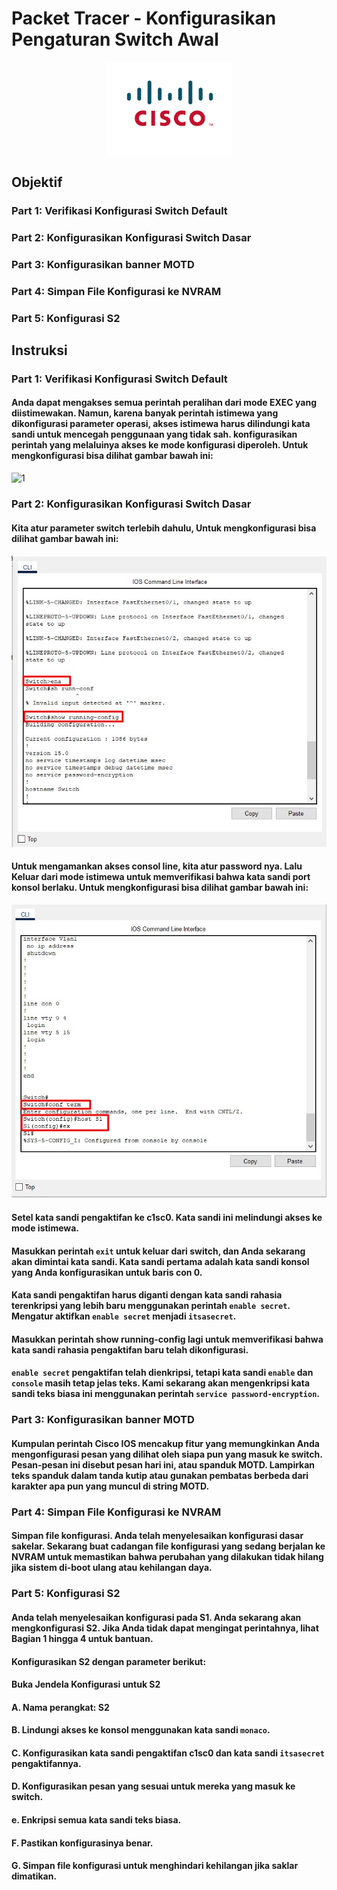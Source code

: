# Packet Tracer - Konfigurasikan Pengaturan Switch Awal

<p align="center" style="margin-bottom: 0px !important;">
  <img width="200" src="1.png" alt="cisco" align="center">
</p>

## Objektif
### Part 1: Verifikasi Konfigurasi Switch Default
### Part 2: Konfigurasikan Konfigurasi Switch Dasar
### Part 3: Konfigurasikan banner MOTD
### Part 4: Simpan File Konfigurasi ke NVRAM
### Part 5: Konfigurasi S2

## Instruksi
### Part 1: Verifikasi Konfigurasi Switch Default
#### Anda dapat mengakses semua perintah peralihan dari mode EXEC yang diistimewakan. Namun, karena banyak perintah istimewa yang dikonfigurasi parameter operasi, akses istimewa harus dilindungi kata sandi untuk mencegah penggunaan yang tidak sah. konfigurasikan perintah yang melaluinya akses ke mode konfigurasi diperoleh. Untuk mengkonfigurasi bisa dilihat gambar bawah ini:
![1](1.jpg)

### Part 2: Konfigurasikan Konfigurasi Switch Dasar
#### Kita atur parameter switch terlebih dahulu, Untuk mengkonfigurasi bisa dilihat gambar bawah ini:
![2](2.jpg)

#### Untuk mengamankan akses consol line, kita atur password nya. Lalu Keluar dari mode istimewa untuk memverifikasi bahwa kata sandi port konsol berlaku. Untuk mengkonfigurasi bisa dilihat gambar bawah ini:
![3](3.jpg)

#### Setel kata sandi pengaktifan ke c1sc0. Kata sandi ini melindungi akses ke mode istimewa.

#### Masukkan perintah `exit`  untuk keluar dari switch, dan Anda sekarang akan dimintai kata sandi. Kata sandi pertama adalah kata sandi konsol yang Anda konfigurasikan untuk baris con 0.

#### Kata sandi pengaktifan harus diganti dengan kata sandi rahasia terenkripsi yang lebih baru menggunakan perintah `enable secret`. Mengatur aktifkan `enable secret` menjadi `itsasecret`.

#### Masukkan perintah show running-config lagi untuk memverifikasi bahwa kata sandi rahasia pengaktifan baru telah dikonfigurasi.

#### `enable secret` pengaktifan telah dienkripsi, tetapi kata sandi `enable` dan `console` masih tetap jelas teks. Kami sekarang akan mengenkripsi kata sandi teks biasa ini menggunakan perintah `service password-encryption`.

### Part 3: Konfigurasikan banner MOTD
#### Kumpulan perintah Cisco IOS mencakup fitur yang memungkinkan Anda mengonfigurasi pesan yang dilihat oleh siapa pun yang masuk ke switch. Pesan-pesan ini disebut pesan hari ini, atau spanduk MOTD. Lampirkan teks spanduk dalam tanda kutip atau gunakan pembatas berbeda dari karakter apa pun yang muncul di string MOTD.

### Part 4: Simpan File Konfigurasi ke NVRAM
#### Simpan file konfigurasi. Anda telah menyelesaikan konfigurasi dasar sakelar. Sekarang buat cadangan file konfigurasi yang sedang berjalan ke NVRAM untuk memastikan bahwa perubahan yang dilakukan tidak hilang jika sistem di-boot ulang atau kehilangan daya.

### Part 5: Konfigurasi S2
#### Anda telah menyelesaikan konfigurasi pada S1. Anda sekarang akan mengkonfigurasi S2. Jika Anda tidak dapat mengingat perintahnya, lihat Bagian 1 hingga 4 untuk bantuan.
#### Konfigurasikan S2 dengan parameter berikut:
#### Buka Jendela Konfigurasi untuk S2
#### A. Nama perangkat: S2
#### B. Lindungi akses ke konsol menggunakan kata sandi `monaco`.
#### C. Konfigurasikan kata sandi pengaktifan c1sc0 dan kata sandi `itsasecret` pengaktifannya.
#### D. Konfigurasikan pesan yang sesuai untuk mereka yang masuk ke switch.
#### e. Enkripsi semua kata sandi teks biasa.
#### F. Pastikan konfigurasinya benar.
#### G. Simpan file konfigurasi untuk menghindari kehilangan jika saklar dimatikan.
